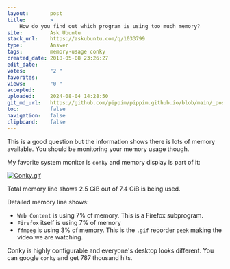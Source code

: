```yaml
---
layout:       post
title:        >
    How do you find out which program is using too much memory?
site:         Ask Ubuntu
stack_url:    https://askubuntu.com/q/1033799
type:         Answer
tags:         memory-usage conky
created_date: 2018-05-08 23:26:27
edit_date:    
votes:        "2 "
favorites:    
views:        "0 "
accepted:     
uploaded:     2024-08-04 14:28:50
git_md_url:   https://github.com/pippim/pippim.github.io/blob/main/_posts/2018/2018-05-08-How-do-you-find-out-which-program-is-using-too-much-memory_.md
toc:          false
navigation:   false
clipboard:    false
---
```


This is a good question but the information shows there is lots of memory available. You should be monitoring your memory usage though.

My favorite system monitor is `conky` and memory display is part of it:

[![Conky.gif][1]][1]

Total memory line shows 2.5 GiB out of 7.4 GiB is being used.

Detailed memory line shows:

- `Web Content` is using 7% of memory. This is a Firefox subprogram.
- `Firefox` itself is using 7% of memory
- `ffmpeg` is using 3% of memory. This is the `.gif` recorder `peek` making the video we are watching.

Conky is highly configurable and everyone's desktop looks different. You can google `conky` and get 787 thousand hits.

  [1]: https://i.sstatic.net/SeTOv.gif
